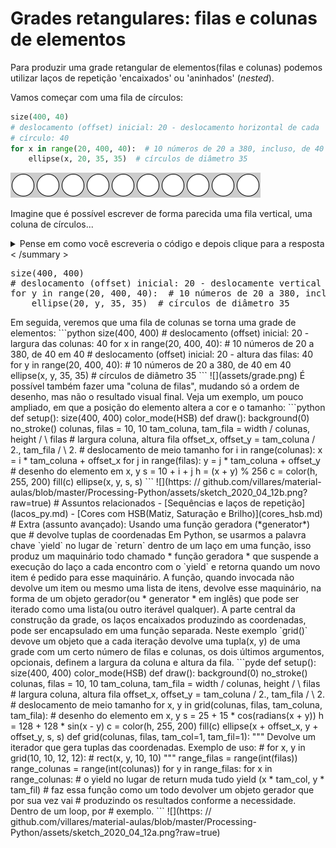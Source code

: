 # Grades retangulares: filas e colunas de elementos

Para produzir uma grade retangular de elementos(filas e colunas) podemos utilizar laços de repetição 'encaixados' ou 'aninhados' (*nested*).

Vamos começar com uma fila de círculos:

```python
size(400, 40)
# deslocamento (offset) inicial: 20 - deslocamento horizontal de cada
# círculo: 40
for x in range(20, 400, 40):  # 10 números de 20 a 380, incluso, de 40 em 40
    ellipse(x, 20, 35, 35)  # círculos de diâmetro 35
```

![](assets/fila.png)

Imagine que é possível escrever de forma parecida uma fila vertical, uma coluna de círculos...

<details >
<summary > Pense em como você escreveria o código e depois clique para a resposta < /summary >

<pre >
size(400, 400)
# deslocamento (offset) inicial: 20 - deslocamente vertical de cada círculo: 40
for y in range(20, 400, 40):  # 10 números de 20 a 380, incluso, de 40 em 40
    ellipse(20, y, 35, 35)  # círculos de diâmetro 35
</pre >

</details >

Em seguida, veremos que uma fila de colunas se torna uma grade de elementos:

```python
size(400, 400)
# deslocamento (offset) inicial: 20 - largura das colunas: 40
for x in range(20, 400, 40):  # 10 números de 20 a 380, de 40 em 40
    # deslocamento (offset) inicial: 20 - altura das filas: 40
    for y in range(20, 400, 40):  # 10 números de 20 a 380, de 40 em 40
        ellipse(x, y, 35, 35)  # círculos de diâmetro 35
```

![](assets/grade.png)

É possível também fazer uma "coluna de filas", mudando só a ordem de desenho, mas não o resultado visual final.

Veja um exemplo, um pouco ampliado, em que a posição do elemento altera a cor e o tamanho:

```python


def setup():
    size(400, 400)
    color_mode(HSB)


def draw():
    background(0)
    no_stroke()
    colunas, filas = 10, 10
    tam_coluna, tam_fila = width / colunas, height / \
        filas  # largura coluna, altura fila
    offset_x, offset_y = tam_coluna / 2., tam_fila / \
        2.  # deslocamento de meio tamanho
    for i in range(colunas):
        x = i * tam_coluna + offset_x
        for j in range(filas):
            y = j * tam_coluna + offset_y
            # desenho do elemento em x, y
            s = 10 + i + j
            h = (x + y) % 256
            c = color(h, 255, 200)
            fill(c)
            ellipse(x, y, s, s)


```
![](https: // github.com/villares/material-aulas/blob/master/Processing-Python/assets/sketch_2020_04_12b.png?raw=true)

# Assuntos relacionados

- [Sequências e laços de repetição](lacos_py.md)
- [Cores com HSB(Matiz, Saturação e Brilho)](cores_hsb.md)

# Extra (assunto avançado): Usando uma função geradora (*generator*) que
# devolve tuplas de coordenadas

Em Python, se usarmos a palavra chave `yield` no lugar de `return` dentro de um laço em uma função, isso produz um maquinário todo chamado * função geradora * que suspende a execução do laço a cada encontro com o `yield` e retorna quando um novo item é pedido para esse maquinário. A função, quando invocada não devolve um item ou mesmo uma lista de itens, devolve esse maquinário, na forma de um objeto gerador(ou * generator * em inglês) que pode ser iterado como uma lista(ou outro iterável qualquer).

A parte central da construção da grade, os laços encaixados produzindo as coordenadas, pode ser encapsulado em uma função separada. Neste exemplo `grid()` devove um objeto que a cada iteração devolve uma tupla(x, y) de uma grade com um certo número de filas e colunas, os dois últimos argumentos, opcionais, definem a largura da coluna e altura da fila.

```pyde


def setup():
    size(400, 400)
    color_mode(HSB)


def draw():
    background(0)
    no_stroke()
    colunas, filas = 10, 10
    tam_coluna, tam_fila = width / colunas, height / \
        filas  # largura coluna, altura fila
    offset_x, offset_y = tam_coluna / 2., tam_fila / \
        2.  # deslocamento de meio tamanho
    for x, y in grid(colunas, filas, tam_coluna, tam_fila):
        # desenho do elemento em x, y
        s = 25 + 15 * cos(radians(x + y))
        h = 128 + 128 * sin(x - y)
        c = color(h, 255, 200)
        fill(c)
        ellipse(x + offset_x, y + offset_y, s, s)


def grid(colunas, filas, tam_col=1, tam_fil=1):
    """
    Devolve um iterador que gera tuplas das coordenadas.
    Exemplo de uso:
    #    for x, y in grid(10, 10, 12, 12):
    #        rect(x, y, 10, 10)
    """
    range_filas = range(int(filas))
    range_colunas = range(int(colunas))
    for y in range_filas:
        for x in range_colunas:
            # o yield no lugar de return muda tudo
            yield (x * tam_col, y * tam_fil)

    # faz essa função como um todo devolver um objeto gerador que por sua vez vai
    # produzindo os resultados conforme a necessidade. Dentro de um loop, por
    # exemplo.
```
![](https: // github.com/villares/material-aulas/blob/master/Processing-Python/assets/sketch_2020_04_12a.png?raw=true)
